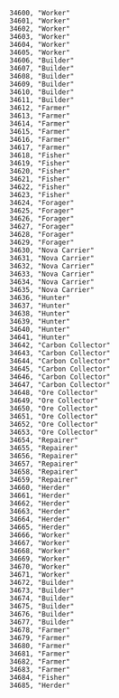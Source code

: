 ﻿```text
34600, "Worker"
34601, "Worker"
34602, "Worker"
34603, "Worker"
34604, "Worker"
34605, "Worker"
34606, "Builder"
34607, "Builder"
34608, "Builder"
34609, "Builder"
34610, "Builder"
34611, "Builder"
34612, "Farmer"
34613, "Farmer"
34614, "Farmer"
34615, "Farmer"
34616, "Farmer"
34617, "Farmer"
34618, "Fisher"
34619, "Fisher"
34620, "Fisher"
34621, "Fisher"
34622, "Fisher"
34623, "Fisher"
34624, "Forager"
34625, "Forager"
34626, "Forager"
34627, "Forager"
34628, "Forager"
34629, "Forager"
34630, "Nova Carrier"
34631, "Nova Carrier"
34632, "Nova Carrier"
34633, "Nova Carrier"
34634, "Nova Carrier"
34635, "Nova Carrier"
34636, "Hunter"
34637, "Hunter"
34638, "Hunter"
34639, "Hunter"
34640, "Hunter"
34641, "Hunter"
34642, "Carbon Collector"
34643, "Carbon Collector"
34644, "Carbon Collector"
34645, "Carbon Collector"
34646, "Carbon Collector"
34647, "Carbon Collector"
34648, "Ore Collector"
34649, "Ore Collector"
34650, "Ore Collector"
34651, "Ore Collector"
34652, "Ore Collector"
34653, "Ore Collector"
34654, "Repairer"
34655, "Repairer"
34656, "Repairer"
34657, "Repairer"
34658, "Repairer"
34659, "Repairer"
34660, "Herder"
34661, "Herder"
34662, "Herder"
34663, "Herder"
34664, "Herder"
34665, "Herder"
34666, "Worker"
34667, "Worker"
34668, "Worker"
34669, "Worker"
34670, "Worker"
34671, "Worker"
34672, "Builder"
34673, "Builder"
34674, "Builder"
34675, "Builder"
34676, "Builder"
34677, "Builder"
34678, "Farmer"
34679, "Farmer"
34680, "Farmer"
34681, "Farmer"
34682, "Farmer"
34683, "Farmer"
34684, "Fisher"
34685, "Herder"
```